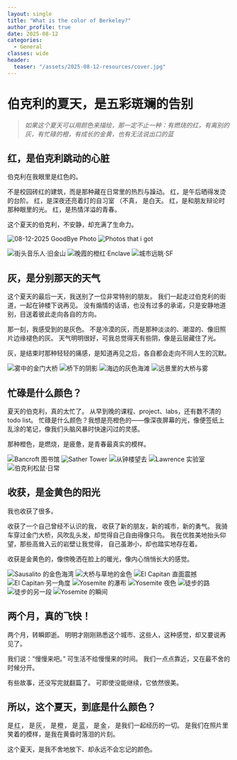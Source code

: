 ```yaml
---
layout: single
title: "What is the color of Berkeley?"
author_profile: true
date: 2025-08-12
categories:
  - General
classes: wide
header:
  teaser: "/assets/2025-08-12-resources/cover.jpg"
---
```


<style>
.color-chip {
  cursor: pointer; border-bottom: 1px dotted currentColor; padding: 0 .1em;
}
.color-chip:active { transform: scale(0.98); }
.color-chip.success { background: rgba(0,0,0,.06); border-bottom-color: transparent; }
</style>

<script defer src="{{ '/assets/js/color-sequence.js' | relative_url }}"></script>

# 伯克利的夏天，是五彩斑斓的告别
> *如果这个夏天可以用颜色来描绘，那一定不止一种：有燃烧的红，有离别的灰，有忙碌的橙，有成长的金黄，也有无法说出口的蓝*

## 红，是伯克利跳动的心脏
伯克利在我眼里是红色的。

不是校园砖红的建筑，而是那种藏在日常里的热烈与躁动。
红，是午后晒得发烫的台阶。
红，是深夜还亮着灯的自习室 （不真， 是白天。
红，是和朋友辩论时那种眼里的光。
红，是热情洋溢的青春。

这个夏天的伯克利，不安静，却充满了生命力。

![*08-12-2025 GoodBye Photo*](/assets/2025-08-12-resources/GoodByeHYF.jpg)
![*Photos that i got*](/assets/2025-08-12-resources/GoodByeHFY2.jpg)

![街头音乐人·旧金山](/assets/2025-08-12-resources/MusicianSF.jpg)
![晚霞的橙红·Enclave](/assets/2025-08-12-resources/EnclaveDawn.jpg)
![城市远眺·SF](/assets/2025-08-12-resources/SFpeakView.jpg)

## 灰，是分别那天的天气
这个夏天的最后一天，我送别了一位非常特别的朋友。
我们一起走过伯克利的街道，一起在钟楼下说再见。
没有煽情的话语，也没有过多的承诺，只是安静地道别，目送着彼此走向各自的方向。

那一刻，我感受到的是灰色。
不是冷漠的灰，而是那种淡淡的、潮湿的、像旧照片边缘褪色的灰。
天气明明很好，可我总觉得天有些阴，像是云层藏住了光。

灰，是结束时那种轻轻的痛感，是知道再见之后，各自都会走向不同人生的沉默。

![雾中的金门大桥](/assets/2025-08-12-resources/FoggyGGBridge.jpg)
![桥下的阴影](/assets/2025-08-12-resources/GGBridgeUnder.jpg)
![海边的灰色海滩](/assets/2025-08-12-resources/DarkBeach.jpg)
![远景里的大桥与雾](/assets/2025-08-12-resources/GGBridgeWholeView.jpg)

## 忙碌是什么颜色？
夏天的伯克利，真的太忙了。
从早到晚的课程、project、labs，还有数不清的todo list。
忙碌是什么颜色？我想是亮橙色的——像深夜屏幕的光，像便签纸上乱涂的笔记，像我们头脑风暴时快速闪过的灵感。

那种橙色，是燃烧，是疲惫，是青春最真实的模样。

![Bancroft 图书馆](/assets/2025-08-12-resources/BancroftLibrary.jpg)
![Sather Tower](/assets/2025-08-12-resources/SatherTower.jpg)
![从钟楼望去](/assets/2025-08-12-resources/ViewAtSatherTower.jpg)
![Lawrence 实验室](/assets/2025-08-12-resources/Lawrence.jpg)
![伯克利松鼠·日常](/assets/2025-08-12-resources/BerkeleySquirrel.jpg)

## 收获，是金黄色的阳光
我也收获了很多。

收获了一个自己曾经不认识的我，
收获了新的朋友，新的城市，新的勇气。
我骑车穿过金门大桥，风吹乱头发，却觉得自己自由得像只鸟。
我在优胜美地抬头仰望，那些高耸入云的岩壁让我觉得，
自己虽渺小，却也踏实地存在着。

收获是金黄色的，像傍晚洒在脸上的暖光，像内心悄悄长大的感觉。

![Sausalito 的金色海湾](/assets/2025-08-12-resources/Sausalito.jpg)
![大桥与草地的金色](/assets/2025-08-12-resources/GGBridgeGrassLand.jpg)
![El Capitan 直面震撼](/assets/2025-08-12-resources/ElCapitan.jpg)
![El Capitan·另一角度](/assets/2025-08-12-resources/ElCapitan2.jpg)
![Yosemite 的瀑布](/assets/2025-08-12-resources/YosemiteFall.jpg)
![Yosemite 夜色](/assets/2025-08-12-resources/YosemiteNight.jpg)
![徒步的路](/assets/2025-08-12-resources/Hiking.jpg)
![徒步的另一段](/assets/2025-08-12-resources/Hiking22.jpg)
![Yosemite 的瞬间](/assets/2025-08-12-resources/YosemitePoPo.jpg)



## 两个月，真的飞快！
两个月，转瞬即逝。
明明才刚刚熟悉这个城市、这些人，这种感觉，却又要说再见了。

我们说：“慢慢来吧。”
可生活不给慢慢来的时间。
我们一点点靠近，又在最不舍的时候分开。

有些故事，还没写完就翻篇了。
可即使没能继续，它依然很美。

## 所以，这个夏天，到底是什么颜色？
是<span class="color-chip" data-key="red">红</span>，
是<span class="color-chip" data-key="gray">灰</span>，
是<span class="color-chip" data-key="orange">橙</span>，
是<span class="color-chip" data-key="blue">蓝</span>，
是<span class="color-chip" data-key="gold">金</span>，
是我们一起经历的一切。
是我们在照片里笑着的模样，是我在黄昏时落泪的片刻。

这个夏天，是我不舍地放下、却永远不会忘记的颜色。

